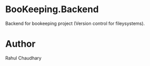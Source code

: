 # BooKeeping.Backend
Backend for bookeeping project (Version control for fileysystems).

# Author
Rahul Chaudhary
